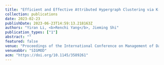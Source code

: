 ```yaml
---
title: "Efficient and Effective Attributed Hypergraph Clustering via K-Nearest Neighbor Augmentation"
collection: publications
date: 2023-02-23
publishDate: 2023-06-23T14:59:13.218163Z
authors: "Yiran Li, <b>Renchi Yang</b>, Jieming Shi"
publication_types: ["1"]
abstract: ""
featured: false
venue: "Proceedings of the International Conference on Management of Data"
venueabbr: "SIGMOD"
acm: "https://doi.org/10.1145/3589261"
---
```

